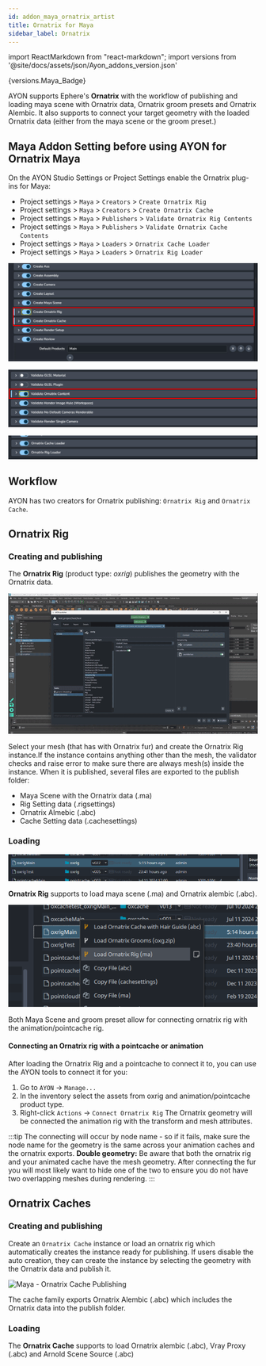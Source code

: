 ```yaml
---
id: addon_maya_ornatrix_artist
title: Ornatrix for Maya
sidebar_label: Ornatrix
---
```


import ReactMarkdown from "react-markdown";
import versions from '@site/docs/assets/json/Ayon_addons_version.json'

<ReactMarkdown>
{versions.Maya_Badge}
</ReactMarkdown>

AYON supports Ephere's **Ornatrix** with the workflow of publishing and loading maya scene with Ornatrix data, Ornatrix groom presets and Ornatrix Alembic. It also supports to connect your target geometry with the loaded Ornatrix data (either from the maya scene or the groom preset.)

## Maya Addon Setting before using AYON for Ornatrix Maya
On the AYON Studio Settings or Project Settings enable the Ornatrix plug-ins for Maya:

- Project settings > `Maya` > `Creators` > `Create Ornatrix Rig`
- Project settings > `Maya` > `Creators` > `Create Ornatrix Cache`
- Project settings > `Maya` > `Publishers` > `Validate Ornatrix Rig Contents`
- Project settings > `Maya` > `Publishers` > `Validate Ornatrix Cache Contents`
- Project settings > `Maya` > `Loaders` > `Ornatrix Cache Loader`
- Project settings > `Maya` > `Loaders` > `Ornatrix Rig Loader`


![Maya - Ornatrix Creators Setting](assets/maya/artist/ox_creators_maya_addon_setting.jpg)

![Maya - Ornatrix Validator Setting](assets/maya/artist/ox_validator_maya_addon_setting.jpg)

![Maya - Ornatrix Loader Setting](assets/maya/artist/ox_loaders_maya_addon_setting.png)

## Workflow
AYON has two creators for Ornatrix publishing: ```Ornatrix Rig``` and ```Ornatrix Cache```.

## Ornatrix Rig

### Creating and publishing

The **Ornatrix Rig** (product type: *oxrig*) publishes the geometry with the Ornatrix data.

![Maya - Ornatrix Rig Publishing](assets/maya/artist/ornatrix_rig_publishing.gif)

Select your mesh (that has with Ornatrix fur) and create the Ornatrix Rig instance.If the instance contains anything other than the mesh, the validator checks and raise error to make sure there are always mesh(s) inside the instance. When it is published, several files are exported to the publish folder:

- Maya Scene with the Ornatrix data (.ma)
- Rig Setting data (.rigsettings)
- Ornatrix Almebic (.abc)
- Cache Setting data (.cachesettings)

### Loading

![Maya - Ornatrix Loader Product Type](assets/maya/artist/ox_loader_product_type.png)

**Ornatrix Rig** supports to load maya scene (.ma) and Ornatrix alembic (.abc).

![Maya - Ornatrix Loaders](assets/maya/artist/ox_rig_loader.png)

Both Maya Scene and groom preset allow for connecting ornatrix rig with the animation/pointcache rig.


#### Connecting an Ornatrix rig with a pointcache or animation
After loading the Ornatrix Rig and a pointcache to connect it to, you can use the AYON tools to connect it for you:

1. Go to `AYON` -> `Manage...`
2. In the inventory select the assets from oxrig and animation/pointcache product type.
3. Right-click `Actions` -> `Connect Ornatrix Rig`
The Ornatrix geometry will be connected the animation rig with the transform and mesh attributes.

:::tip
The connecting will occur by node name - so if it fails, make sure the node name for the geometry is the same across your animation caches and the ornatrix exports.
**Double geometry:** Be aware that both the ornatrix rig and your animated cache have the mesh geometry. After connecting the fur you will most likely want to hide one of the two to ensure you do not have two overlapping meshes during rendering.
:::


## Ornatrix Caches

### Creating and publishing

Create an ```Ornatrix Cache``` instance or load an ornatrix rig which automatically creates the instance ready for publishing. If users disable the auto creation, they can create the instance by selecting the geometry with the Ornatrix data and publish it.

![Maya - Ornatrix Cache Publishing](assets/maya/artist/onratrix_cache_publishing.gif)

The cache family exports Ornatrix Alembic (.abc) which includes the Ornatrix data into the publish folder.

### Loading

The **Ornatrix Cache** supports to load Ornatrix alembic (.abc), Vray Proxy (.abc) and Arnold Scene Source (.abc)

